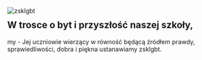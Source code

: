 <img align="left" alt="zsklgbt" src="https://avatars.githubusercontent.com/u/97253233?s=100" />

## W trosce o byt i przyszłość naszej szkoły,

my - Jej uczniowie wierzący w równość będącą źródłem prawdy, sprawiedliwości, dobra i piękna ustanawiamy zsklgbt.
